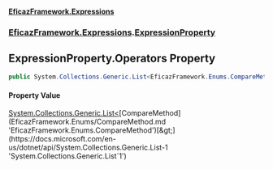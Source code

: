 #### [EficazFramework.Expressions](EficazFrameworkExpressions.md 'EficazFramework Expressions')
### [EficazFramework.Expressions](EficazFrameworkExpressions.md#EficazFramework.Expressions 'EficazFramework.Expressions').[ExpressionProperty](EficazFramework.Expressions/ExpressionProperty.md 'EficazFramework.Expressions.ExpressionProperty')

## ExpressionProperty.Operators Property

```csharp
public System.Collections.Generic.List<EficazFramework.Enums.CompareMethod> Operators { get; set; }
```

#### Property Value
[System.Collections.Generic.List&lt;](https://docs.microsoft.com/en-us/dotnet/api/System.Collections.Generic.List-1 'System.Collections.Generic.List`1')[CompareMethod](EficazFramework.Enums/CompareMethod.md 'EficazFramework.Enums.CompareMethod')[&gt;](https://docs.microsoft.com/en-us/dotnet/api/System.Collections.Generic.List-1 'System.Collections.Generic.List`1')